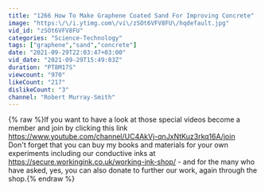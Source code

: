 ```yaml
---
title: "1266 How To Make Graphene Coated Sand For Improving Concrete"
image: "https:\/\/i.ytimg.com\/vi\/zSOt6VFV8FU\/hqdefault.jpg"
vid_id: "zSOt6VFV8FU"
categories: "Science-Technology"
tags: ["graphene","sand","concrete"]
date: "2021-09-29T22:03:47+03:00"
vid_date: "2021-09-29T15:49:03Z"
duration: "PT8M17S"
viewcount: "970"
likeCount: "217"
dislikeCount: "3"
channel: "Robert Murray-Smith"
---
```

{% raw %}If you want to have a look at those special videos become a member and join by clicking this link <a rel="nofollow" target="blank" href="https://www.youtube.com/channel/UC4AkVj-qnJxNtKuz3rkq16A/join">https://www.youtube.com/channel/UC4AkVj-qnJxNtKuz3rkq16A/join</a><br />Don't forget that you can buy my books and materials for your own experiments including our conductive inks at <a rel="nofollow" target="blank" href="https://secure.workingink.co.uk/working-ink-shop/">https://secure.workingink.co.uk/working-ink-shop/</a>    - and for the many who have asked, yes, you can also donate to further our work, again through the shop.{% endraw %}
